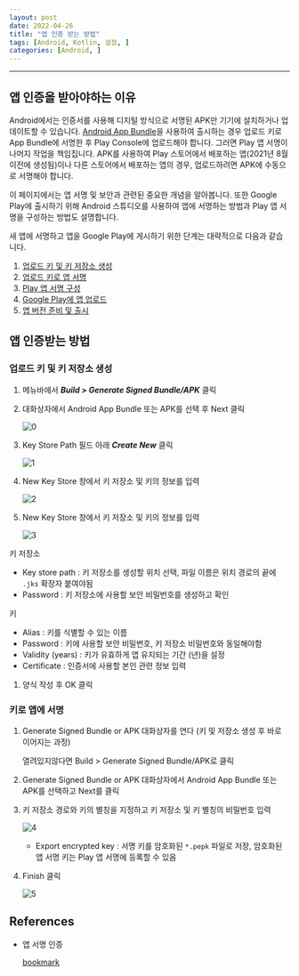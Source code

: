 ```yaml
---
layout: post
date: 2022-04-26
title: "앱 인증 받는 방법"
tags: [Android, Kotlin, 설정, ]
categories: [Android, ]
---
```



---



## 앱 인증을 받아야하는 이유


Android에서는 인증서를 사용해 디지털 방식으로 서명된 APK만 기기에 설치하거나 업데이트할 수 있습니다. [Android App Bundle](https://developer.android.com/guide/app-bundle)을 사용하여 출시하는 경우 업로드 키로 App Bundle에 서명한 후 Play Console에 업로드해야 합니다. 그러면 Play 앱 서명이 나머지 작업을 책임집니다. APK를 사용하여 Play 스토어에서 배포하는 앱(2021년 8월 이전에 생성됨)이나 다른 스토어에서 배포하는 앱의 경우, 업로드하려면 APK에 수동으로 서명해야 합니다.


이 페이지에서는 앱 서명 및 보안과 관련된 중요한 개념을 알아봅니다. 또한 Google Play에 출시하기 위해 Android 스튜디오를 사용하여 앱에 서명하는 방법과 Play 앱 서명을 구성하는 방법도 설명합니다.


새 앱에 서명하고 앱을 Google Play에 게시하기 위한 단계는 대략적으로 다음과 같습니다.

1. [업로드 키 및 키 저장소 생성](https://developer.android.com/studio/publish/app-signing#generate-key)
2. [업로드 키로 앱 서명](https://developer.android.com/studio/publish/app-signing#sign_release)
3. [Play 앱 서명 구성](https://developer.android.com/studio/publish/app-signing#enroll)
4. [Google Play에 앱 업로드](https://developer.android.com/studio/publish/upload-bundle)
5. [앱 버전 준비 및 출시](https://support.google.com/googleplay/android-developer/answer/7159011)


## 앱 인증받는 방법



### 업로드 키 및 키 저장소 생성

1. 메뉴바에서 _**Build > Generate Signed Bundle/APK**_ 클릭
1. 대화상자에서 Android App Bundle 또는 APK를 선택 후 Next 클릭

	![0](/assets/img/GBD44/0.png)

1. Key Store Path 필드 아래 _**Create New**_ 클릭

	![1](/assets/img/GBD44/1.png)

1. New Key Store 창에서 키 저장소 및 키의 정보를 입력

	![2](/assets/img/GBD44/2.png)

1. New Key Store 창에서 키 저장소 및 키의 정보를 입력

	![3](/assets/img/GBD44/3.png)


키 저장소

- Key store path : 키 저장소를 생성할 위치 선택, 파일 이름은 위치 경로의 끝에 `.jks` 확장자 붙여야됨
- Password : 키 저장소에 사용할 보안 비밀번호를 생성하고 확인

키

- Alias : 키를 식별할 수 있는 이름
- Password : 키에 사용할 보안 비밀번호, 키 저장소 비밀번호와 동일해야함
- Validity (years) : 키가 유효하게 앱 유지되는 기간 (년)을 설정
- Certificate : 인증서에 사용할 본인 관련 정보 입력
1. 양식 작성 후 OK 클릭


### 키로 앱에 서명

1. Generate Signed Bundle or APK 대화상자를 연다 (키 및 저장소 생성 후 바로 이어지는 과정)

	열려있지않다면 Build > Generate Signed Bundle/APK로 클릭

1. Generate Signed Bundle or APK 대화상자에서 Android App Bundle 또는 APK를 선택하고 Next를 클릭
1. 키 저장소 경로와 키의 별칭을 지정하고 키 저장소 및 키 별칭의 비밀번호 입력

	![4](/assets/img/GBD44/4.png)

	- Export encrypted key : 서명 키를 암호화된 `*.pepk` 파일로 저장, 암호화된 앱 서명 키는 Play 앱 서명에 등록할 수 있음
1. Finish 클릭

	![5](/assets/img/GBD44/5.png)



## References

- 앱 서명 인증

	[bookmark](https://developer.android.com/tools/publishing/app-signing.html)


